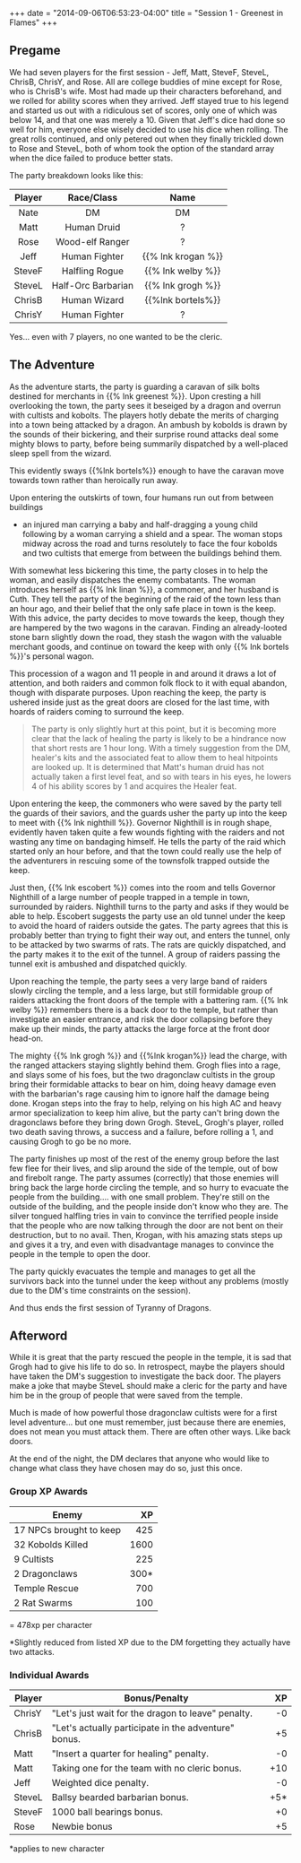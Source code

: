 +++
date = "2014-09-06T06:53:23-04:00"
title = "Session 1 - Greenest in Flames"
+++

## Pregame

We had seven players for the first session - Jeff, Matt, SteveF, SteveL, ChrisB,
ChrisY, and Rose.  All are college buddies of mine except for Rose, who is
ChrisB's wife.  Most had made up their characters beforehand, and we rolled for
ability scores when they arrived.  Jeff stayed true to his legend and started us
out with a ridiculous set of scores, only one of which was below 14, and that
one was merely a 10.  Given that Jeff's dice had done so well for him, everyone
else wisely decided to use his dice when rolling.  The great rolls continued,
and only petered out when they finally trickled down to Rose and SteveL, both of
whom took the option of the standard array when the dice failed to produce
better stats.

The party breakdown looks like this:

| Player | Race/Class | Name|
|:--------:|:-----:|:----:
Nate| DM | DM 
Matt| Human Druid| ? 
Rose | Wood-elf Ranger | ? 
Jeff| Human Fighter | {{% lnk krogan %}}
SteveF | Halfling Rogue | {{% lnk welby %}} 
SteveL | Half-Orc Barbarian | {{% lnk grogh %}}
ChrisB | Human Wizard | {{%lnk bortels%}}
ChrisY | Human Fighter | ?

Yes... even with 7 players, no one wanted to be the cleric.

## The Adventure

As the adventure starts, the party is guarding a caravan of silk bolts destined
for merchants in {{% lnk greenest %}}.  Upon cresting a hill overlooking the
town, the party sees it beseiged by a dragon and overrun with cultists and
kobolts. The players hotly debate the merits of charging into a town being
attacked by a dragon.  An ambush by kobolds is drawn by the sounds of their
bickering, and their surprise round attacks deal some mighty blows to party,
before being summarily dispatched by a well-placed sleep spell from the wizard.

This evidently sways {{%lnk bortels%}} enough to have the caravan move towards
town rather than heroically run away.

Upon entering the outskirts of town, four humans run out from between buildings
- an injured man carrying a baby and half-dragging a young child following by a
woman carrying a shield and a spear.  The woman stops midway across the road and
turns resolutely to face the four kobolds and two cultists that emerge from
between the buildings behind them.  

With somewhat less bickering this time, the party closes in to help the woman,
and easily dispatches the enemy combatants.  The woman introduces herself as {{%
lnk linan %}}, a commoner, and her husband is Cuth. They tell the party of the
beginning of the raid of the town less than an hour ago, and their belief that
the only safe place in town is the keep.  With this advice, the party decides to
move towards the keep, though they are hampered by the two wagons in the
caravan. Finding an already-looted stone barn slightly down the road, they stash
the wagon with the valuable merchant goods, and continue on toward the keep with
only {{% lnk bortels %}}'s personal wagon.

This procession of a wagon and 11 people in and around it draws a lot of
attention, and both raiders and common folk flock to it with equal abandon,
though with disparate purposes.  Upon reaching the keep, the party is ushered
inside just as the great doors are closed for the last time, with hoards of
raiders coming to surround the keep.

> The party is only slightly hurt at this point, but it is becoming more clear
that the lack of healing the party is likely to be a hindrance now that short
rests are 1 hour long.  With a timely suggestion from the DM, healer's kits and
the associated feat to allow them to heal hitpoints are looked up. It is
determined that Matt's human druid has not actually taken a first level feat,
and so with tears in his eyes, he lowers 4 of his ability scores by 1 and
acquires the Healer feat.

Upon entering the keep, the commoners who were saved by the party tell the
guards of their saviors, and the guards usher the party up into the keep to meet
with {{% lnk nighthill %}}.  Governor Nighthill is in rough shape, evidently
haven taken quite a few wounds fighting with the raiders and not wasting any
time on bandaging himself.  He tells the party of the raid which started only an
hour before, and that the town could really use the help of the adventurers in
rescuing some of the townsfolk trapped outside the keep.

Just then, {{% lnk escobert %}} comes into the room and tells Governor Nighthill
of a large number of people trapped in a temple in town, surrounded by raiders.
Nighthill turns to the party and asks if they would be able to help.  Escobert
suggests the party use an old tunnel under the keep to avoid the hoard of
raiders outside the gates. The party agrees that this is probably better than
trying to fight their way out, and enters the tunnel, only to be attacked by two
swarms of rats.  The rats are quickly dispatched, and the party makes it to the
exit of the tunnel.  A group of raiders passing the tunnel exit is ambushed and
dispatched quickly.

Upon reaching the temple, the party sees a very large band of raiders slowly
circling the temple, and a less large, but still formidable group of raiders
attacking the front doors of the temple with a battering ram.  {{% lnk welby %}}
remembers there is a back door to the temple, but rather than investigate an
easier entrance, and risk the door collapsing before they make up their minds,
the party attacks the large force at the front door head-on.

The mighty {{% lnk grogh %}} and {{%lnk krogan%}} lead the charge, with the
ranged attackers staying slightly behind them.  Grogh flies into a rage, and
slays some of his foes, but the two dragonclaw cultists in the group bring their
formidable attacks to bear on him, doing heavy damage even with the barbarian's
rage causing him to ignore half the damage being done.  Krogan steps into the
fray to help, relying on his high AC and heavy armor specialization to keep him
alive, but the party can't bring down the dragonclaws before they bring down
Grogh.  SteveL, Grogh's player, rolled two death saving throws, a success and a
failure, before rolling a 1, and causing Grogh to go be no more.

The party finishes up most of the rest of the enemy group before the last few
flee for their lives, and slip around the side of the temple, out of bow and
firebolt range.  The party assumes (correctly) that those enemies will bring
back the large horde circling the temple, and so hurry to evacuate the people
from the building.... with one small problem.  They're still on the outside of
the building, and the people inside don't know who they are.  The silver tongued
halfling tries in vain to convince the terrified people inside that the people
who are now talking through the door are not bent on their destruction, but to
no avail.  Then, Krogan, with his amazing stats steps up and gives it a try, and
even with disadvantage manages to convince the people in the temple to open the
door.

The party quickly evacuates the temple and manages to get all the survivors back
into the tunnel under the keep without any problems (mostly due to the DM's time
constraints on the session).

And thus ends the first session of Tyranny of Dragons.

## Afterword

While it is great that the party rescued the people in the temple, it is sad
that Grogh had to give his life to do so.  In retrospect, maybe the players
should have taken the DM's suggestion to investigate the back door.  The players
make a joke that maybe SteveL should make a cleric for the party and have him be
in the group of people that were saved from the temple.

Much is made of how powerful those dragonclaw cultists were for a first level
adventure... but one must remember, just because there are enemies, does not
mean you must attack them.  There are often other ways.  Like back doors.

At the end of the night, the DM declares that anyone who would like to change
what class they have chosen may do so, just this once.

### Group XP Awards
|Enemy|XP|
|---|---:|
17 NPCs brought to keep | 425
32 Kobolds Killed | 1600
9 Cultists | 225
2 Dragonclaws | 300*
Temple Rescue | 700
2 Rat Swarms | 100

= 478xp per character

*Slightly reduced from listed XP due to the DM forgetting they actually have two
attacks.

### Individual Awards

| Player | Bonus/Penalty | XP |
|----|---|----:|
ChrisY | "Let's just wait for the dragon to leave" penalty. | -0
ChrisB | "Let's actually participate in the adventure" bonus. | +5
Matt | "Insert a quarter for healing" penalty. | -0
Matt | Taking one for the team with no cleric bonus. | +10
Jeff | Weighted dice penalty.  | -0
SteveL | Ballsy bearded barbarian bonus.  | +5*
SteveF | 1000 ball bearings bonus. | +0
Rose | Newbie bonus | +5

*applies to new character
